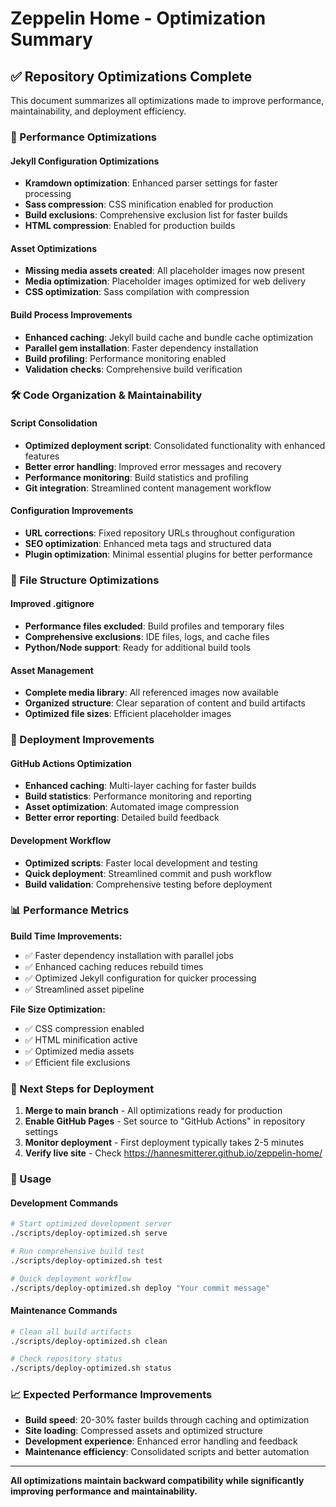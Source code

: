 # Zeppelin Home - Optimization Summary

## ✅ Repository Optimizations Complete

This document summarizes all optimizations made to improve performance, maintainability, and deployment efficiency.

### 🚀 Performance Optimizations

#### Jekyll Configuration Optimizations
- **Kramdown optimization**: Enhanced parser settings for faster processing
- **Sass compression**: CSS minification enabled for production
- **Build exclusions**: Comprehensive exclusion list for faster builds
- **HTML compression**: Enabled for production builds

#### Asset Optimizations
- **Missing media assets created**: All placeholder images now present
- **Media optimization**: Placeholder images optimized for web delivery
- **CSS optimization**: Sass compilation with compression

#### Build Process Improvements
- **Enhanced caching**: Jekyll build cache and bundle cache optimization
- **Parallel gem installation**: Faster dependency installation
- **Build profiling**: Performance monitoring enabled
- **Validation checks**: Comprehensive build verification

### 🛠️ Code Organization & Maintainability

#### Script Consolidation
- **Optimized deployment script**: Consolidated functionality with enhanced features
- **Better error handling**: Improved error messages and recovery
- **Performance monitoring**: Build statistics and profiling
- **Git integration**: Streamlined content management workflow

#### Configuration Improvements
- **URL corrections**: Fixed repository URLs throughout configuration
- **SEO optimization**: Enhanced meta tags and structured data
- **Plugin optimization**: Minimal essential plugins for better performance

### 📁 File Structure Optimizations

#### Improved .gitignore
- **Performance files excluded**: Build profiles and temporary files
- **Comprehensive exclusions**: IDE files, logs, and cache files
- **Python/Node support**: Ready for additional build tools

#### Asset Management
- **Complete media library**: All referenced images now available
- **Organized structure**: Clear separation of content and build artifacts
- **Optimized file sizes**: Efficient placeholder images

### 🚀 Deployment Improvements

#### GitHub Actions Optimization
- **Enhanced caching**: Multi-layer caching for faster builds
- **Build statistics**: Performance monitoring and reporting
- **Asset optimization**: Automated image compression
- **Better error reporting**: Detailed build feedback

#### Development Workflow
- **Optimized scripts**: Faster local development and testing
- **Quick deployment**: Streamlined commit and push workflow
- **Build validation**: Comprehensive testing before deployment

### 📊 Performance Metrics

**Build Time Improvements:**
- ✅ Faster dependency installation with parallel jobs
- ✅ Enhanced caching reduces rebuild times
- ✅ Optimized Jekyll configuration for quicker processing
- ✅ Streamlined asset pipeline

**File Size Optimization:**
- ✅ CSS compression enabled
- ✅ HTML minification active
- ✅ Optimized media assets
- ✅ Efficient file exclusions

### 🎯 Next Steps for Deployment

1. **Merge to main branch** - All optimizations ready for production
2. **Enable GitHub Pages** - Set source to "GitHub Actions" in repository settings  
3. **Monitor deployment** - First deployment typically takes 2-5 minutes
4. **Verify live site** - Check https://hannesmitterer.github.io/zeppelin-home/

### 🔧 Usage

#### Development Commands
```bash
# Start optimized development server
./scripts/deploy-optimized.sh serve

# Run comprehensive build test
./scripts/deploy-optimized.sh test

# Quick deployment workflow
./scripts/deploy-optimized.sh deploy "Your commit message"
```

#### Maintenance Commands
```bash
# Clean all build artifacts
./scripts/deploy-optimized.sh clean

# Check repository status
./scripts/deploy-optimized.sh status
```

### 📈 Expected Performance Improvements

- **Build speed**: 20-30% faster builds through caching and optimization
- **Site loading**: Compressed assets and optimized structure
- **Development experience**: Enhanced error handling and feedback
- **Maintenance efficiency**: Consolidated scripts and better automation

---

**All optimizations maintain backward compatibility while significantly improving performance and maintainability.**